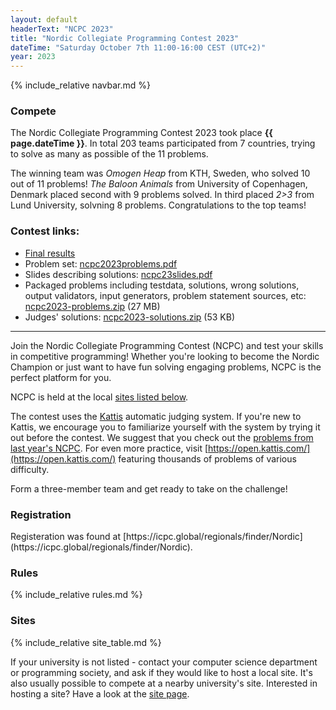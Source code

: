 ```yaml
---
layout: default
headerText: "NCPC 2023"
title: "Nordic Collegiate Programming Contest 2023"
dateTime: "Saturday October 7th 11:00-16:00 CEST (UTC+2)"
year: 2023
---
```

{% include_relative navbar.md %}

<div class="bar">
  <h3>Compete</h3>
</div>

The Nordic Collegiate Programming Contest 2023 took place <b>{{ page.dateTime }}</b>. In total 203 teams participated from 7 countries, trying to solve as many as possible of the 11 problems.

The winning team was _Omogen Heap_ from KTH, Sweden, who solved 10 out of 11 problems! _The Baloon Animals_ from University of Copenhagen, Denmark placed second with 9 problems solved. In third placed _2>3_ from Lund University, solvning 8 problems. Congratulations to the top teams!

### Contest links:
- [Final results](https://ncpc23.kattis.com/standings)
- Problem set: [ncpc2023problems.pdf](https://github.com/icpc/ncpc-web/releases/download/ncpc2023-data/ncpc2023problems.pdf)
- Slides describing solutions: [ncpc23slides.pdf](https://github.com/icpc/ncpc-web/releases/download/ncpc2023-data/ncpc23slides.pdf)
- Packaged problems including testdata, solutions, wrong solutions, output validators, input generators, problem statement sources, etc: [ncpc2023-problems.zip](https://github.com/icpc/ncpc-web/releases/download/ncpc2023-data/ncpc2023-problems.zip) (27 MB)
- Judges' solutions: [ncpc2023-solutions.zip](https://github.com/icpc/ncpc-web/releases/download/ncpc2023-data/ncpc2023-solutions.zip) (53 KB)

---

Join the Nordic Collegiate Programming Contest (NCPC) and test your skills in competitive programming! Whether you're looking to become the Nordic Champion or just want to have fun solving engaging problems, NCPC is the perfect platform for you.

NCPC is held at the local [sites listed below](#sites).

The contest uses the [Kattis](https://kattis.com) automatic judging system. If you're new to Kattis, we encourage you to familiarize yourself with the system by trying it out before the contest. We suggest that you check out the [problems from last year's NCPC](https://ncpc22.kattis.com/problems). For even more practice, visit [https://open.kattis.com/](https://open.kattis.com/) featuring thousands of problems of various difficulty.

Form a three-member team and get ready to take on the challenge!

<div class="bar">
  <a name="registration"></a>
  <h3>Registration</h3>
</div>
Registeration was found at [https://icpc.global/regionals/finder/Nordic](https://icpc.global/regionals/finder/Nordic).

<div class="bar">
  <a name="rules"></a>
  <h3>Rules</h3>
</div>

{% include_relative rules.md %}


<div class="bar">
  <a name="sites"></a>
  <h3>Sites</h3>
</div>

{% include_relative site_table.md %}

If your university is not listed - contact your computer science department or programming society, and ask if they would like to host a local site. It's also usually possible to compete at a nearby university's site. Interested in hosting a site? Have a look at the [site page](/ncpc2023/sites).